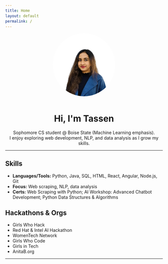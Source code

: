 ```yaml
---
title: Home
layout: default
permalink: /
---
```


<div style="text-align:center" markdown="1">

<img src="./tassenimageee.jpg" alt="Tassen Raihan Trima" width="200" style="border-radius:50%; margin-bottom:12px">

# Hi, I'm Tassen

Sophomore CS student @ Boise State (Machine Learning emphasis).  
I enjoy exploring web development, NLP, and data analysis as I grow my skills.

</div>

---

## Skills
- **Languages/Tools:** Python, Java, SQL, HTML, React, Angular, Node.js, Git  
- **Focus:** Web scraping, NLP, data analysis  
- **Certs:** Web Scraping with Python; AI Workshop: Advanced Chatbot Development; Python Data Structures & Algorithms  

## Hackathons & Orgs
- Girls Who Hack  
- Red Hat & Intel AI Hackathon  
- WomenTech Network  
- Girls Who Code  
- Girls in Tech  
- AnitaB.org  

---

